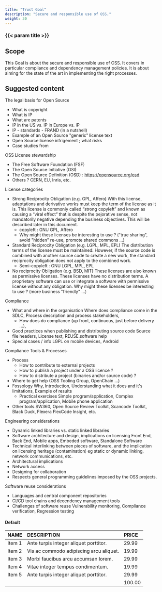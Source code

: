 ```yaml
---
title: "Trust Goal"
description: "Secure and responsible use of OSS."
weight: 30
---
```


### {{< param title >}}

## Scope

This Goal is about the secure and responsible use of OSS. It covers in particular compliance and dependency management policies. It is about aiming for the state of the art in implementing the right processes.

## Suggested content

The legal basis for Open Source

* What is copyright
* What is IP
* What are patents
* IP in the US vs. IP in Europe vs. IP
* IP - standards - FRAND (in a nutshell)
* Example of an Open Source "generic" license text
* Open Source license infrigement ; what risks
* Case studies from <company>

OSS License stewardship

* The Free Software Foundation (FSF)
* The Open Source Initiative (OSI)
* The Open Source Definition (OSD) : https://opensource.org/osd
* Others ? CERN, EU, Inria,  etc.

License categories

* Strong Reciprocity Obligation (e.g. GPL, Affero) With this license, adaptations and derivative works must keep the term of the license as it is.  This license is commonly called “strong copyleft” and known as causing a “viral effect” that is despite the pejorative sense, not mandatorily negative depending the business objectives. This will be described later in this document.
  * copyleft : GNU GPL, Affero
  * Why might these licenses be interesting to use ? ("true sharing", avoid "hidden" re-use, promote shared commons ...)
* Standard Reciprocity Obligation (e.g. LGPL, MPL, EPL) The distribution terms of the license must be maintained. However, if the source code is combined with another source code to create a new work, the standard reciprocity obligation does not apply to the combined work.
  * Semi-copyleft : GNU LGPL, MPL, EPL
* No reciprocity Obligation (e.g. BSD, MIT) These licenses are also known as permissive licenses. These licenses have no distribution terms. A proprietary software can use or integrate a software with permissive license without any obligation. Why might these licenses be interesting to use ? (more business "friendly" …)

Compliance

* What and where in the organisation Where does compliance come in the SDLC, Process description and process stakeholders,
  * How does <company> do compliance (up front, continuous, just before delivery ...),
* Good practices when publishing and distributing source code Source file headers, License text, REUSE.software help
* Special cases / info LGPL on mobile devices, Android

Compliance Tools & Processes

* Process
  * How to contribute to external projects
  * How to publish a project under a OSS licence ?
  * How to distribute a project (binaries and/or source code) ?
* Where to get help (OSS Tooling Group, OpenChain ...)
* Fossology Why, Introduction, Understanding what it does and it's limitations, Example of results
  * Practical exercises Simple program/application, Complex program/application, Mobile phone application
* Other tools SW360, Open Source Review Toolkit, Scancode Toolkit, Black Duck, Flexera FlexCode Insight, etc.

Engineering considerations

* Dynamic linked libraries vs. static linked libraries
* Software architecture and design, implications on licensing Front End, Back End, Mobile apps, Embeded software, Standalone Software
* Technical interlinking between pieces of software, and the implication on licensing heritage (contamination) eg static or dynamic linking, network communications, etc.
* Architectural implications
* Network access
* Designing for collaboration
* Respects general programming guidelines imposed by the OSS projects.

Software reuse considerations

* Languages and central component repositories
* CI/CD tool chains and deoendency management tools
* Challenges of software reuse Vulnerability monitoring, Compliance verification, Regression testing


#### Default

| NAME | DESCRIPTION | PRICE |
|:--|:--|:--|
| Item 1 | Ante turpis integer aliquet porttitor. | 29.99 |
| Item 2 | Vis ac commodo adipiscing arcu aliquet. | 19.99 |
| Item 3 | Morbi faucibus arcu accumsan lorem. | 29.99 |
| Item 4 | Vitae integer tempus condimentum. | 19.99 |
| Item 5 | Ante turpis integer aliquet porttitor. | 29.99 |
|  || 100.00 |
